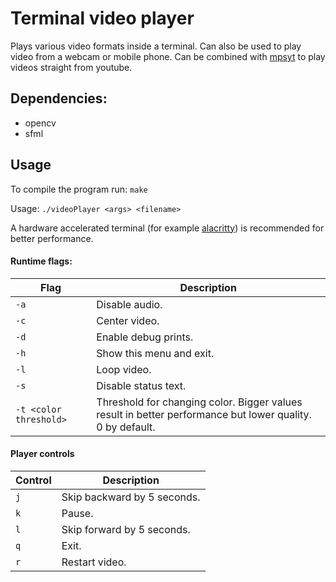 # Terminal video player
Plays various video formats inside a terminal. Can also be used to play video from a webcam or mobile phone. Can be combined with [mpsyt](https://github.com/mps-youtube/mps-youtube) to play videos straight from youtube.

## Dependencies:
* opencv
* sfml

## Usage
To compile the program run: `make`

Usage: `./videoPlayer <args> <filename>`

A hardware accelerated terminal (for example [alacritty](https://github.com/alacritty/alacritty)) is recommended for better performance. 

#### Runtime flags:
| Flag                   | Description                                                                                               |
| ---------------------- | --------------------------------------------------------------------------------------------------------- |
| `-a`                   | Disable audio.                                                                                            |
| `-c`                   | Center video.                                                                                             |
| `-d`                   | Enable debug prints.                                                                                      |
| `-h`                   | Show this menu and exit.                                                                                  |
| `-l`                   | Loop video.                                                                                               |
| `-s`                   | Disable status text.                                                                                      |
| `-t <color threshold>` | Threshold for changing color. Bigger values result in better performance but lower quality. 0 by default. |

#### Player controls
| Control | Description                |
| ------- | -------------------------- |
| `j`     | Skip backward by 5 seconds.|
| `k`     | Pause.                     |
| `l`     | Skip forward by 5 seconds. |
| `q`     | Exit.                      |
| `r`     | Restart video.             |
